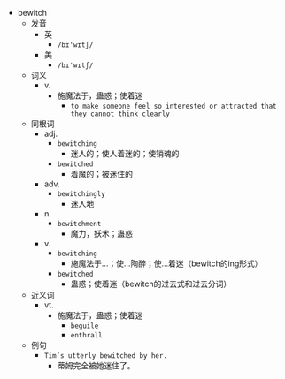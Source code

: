 - bewitch
  - 发音
    - 英
      - `/bɪ'wɪtʃ/`
    - 美
      - `/bɪ'wɪtʃ/`
  - 词义
    - v.
      - 施魔法于，蛊惑；使着迷
        - `to make someone feel so interested or attracted that they cannot think clearly`
  - 同根词
    - adj.
      - `bewitching`
        - 迷人的；使人着迷的；使销魂的
      - `bewitched`
        - 着魔的；被迷住的
    - adv.
      - `bewitchingly`
        - 迷人地
    - n.
      - `bewitchment`
        - 魔力，妖术；蛊惑
    - v.
      - `bewitching`
        - 施魔法于…；使…陶醉；使…着迷（bewitch的ing形式）
      - `bewitched`
        - 蛊惑；使着迷（bewitch的过去式和过去分词）
  - 近义词
    - vt.
      - 施魔法于，蛊惑；使着迷
        - `beguile`
        - `enthrall`
  - 例句
    - `Tim’s utterly bewitched by her.`
      - 蒂姆完全被她迷住了。

